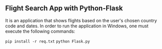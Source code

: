 ## **Flight Search App with Python-Flask**
It is an application that shows flights based on the user's chosen country code and dates.
In order to run the application in Windows, one must execute the following commands:

```pip install -r req.txt```
```python Flask.py```
